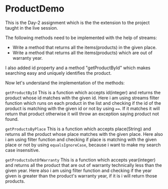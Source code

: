# ProductDemo

This is the Day-2 assignment which is the the extension to the project taught in the live session.

The following methods need to be implemented with the help of streams:

- Write a method that returns all the items(products) in the given place.
- Write a method that returns all the items(products) which are out of warranty year.

I also added id property and a method "getProductById" which makes searching easy and uniquely identifies the product.

Now let's understand the implementation of the methods:

`getProductById`
This is a function which accepts id(integer) and returns the product whose id matches with the given id. 
Here i am using streams filter function which runs on each product in the list and checking if the id of the product is matching with the given id or not by using `==`. If it matches it will return that product otherwise it will throw an exception saying product not found.

`getProductsByPlace`
This is a function which accepts place(String) and returns all the product whose place matches with the given place. 
Here also i am using filter function and checking if place is matching with the given place or not by using `equalsIgnoreCase`, because i want to make my search case insensitive.

`getProductsOutOfWarranty`
This is a function which accepts year(integer) and returns all the product that are out of warranty technically less than the given year. 
Here also i am using filter function and checking if the year given is greater than the product's warranty year, if it is i will return those products.
